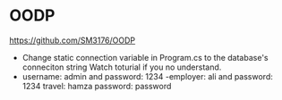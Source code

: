 # OODP
https://github.com/SM3176/OODP
- Change static connection variable in Program.cs to the database's conneciton string
Watch toturial if you no understand.
- username: admin  and password: 1234
-employer: ali and password: 1234
travel: hamza password: password
